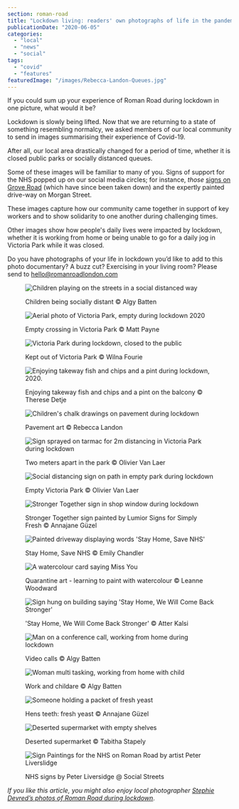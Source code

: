 ```yaml
---
section: roman-road
title: "Lockdown living: readers' own photographs of life in the pandemic"
publicationDate: "2020-06-05"
categories: 
  - "local"
  - "news"
  - "social"
tags: 
  - "covid"
  - "features"
featuredImage: "/images/Rebecca-Landon-Queues.jpg"
---
```


If you could sum up your experience of Roman Road during lockdown in one picture, what would it be? 

Lockdown is slowly being lifted. Now that we are returning to a state of something resembling normalcy, we asked members of our local community to send in images summarising their experience of Covid-19. 

After all, our local area drastically changed for a period of time, whether it is closed public parks or socially distanced queues. 

Some of these images will be familiar to many of you. Signs of support for the NHS popped up on our social media circles; for instance, _those_ [signs on Grove Road](https://romanroadlondon.com/peter-liversidge-sign-paintings-nhs/) (which have since been taken down) and the expertly painted drive-way on Morgan Street. 

These images capture how our community came together in support of key workers and to show solidarity to one another during challenging times. 

Other images show how people's daily lives were impacted by lockdown, whether it is working from home or being unable to go for a daily jog in Victoria Park while it was closed.

Do you have photographs of your life in lockdown you’d like to add to this photo documentary? A buzz cut? Exercising in your living room? Please send to hello@romanroadlondon.com

<figure>

![Children playing on the streets in a social distanced way](/images/Algy-Batten-Christchurch-Estate-social-distance-kids-meetup-1024x683.jpg)

<figcaption>

Children being socially distant © Algy Batten

</figcaption>

</figure>

<figure>

![Aerial photo of Victoria Park, empty during lockdown 2020](/images/Matt-Payne-lockdown-photos-4-1024x683.jpg)

<figcaption>

Empty crossing in Victoria Park © Matt Payne

</figcaption>

</figure>

<figure>

![Victoria Park during lockdown, closed to the public](/images/Wilna-Fourie-Victoria-Park-after-it-was-closed.jpg)

<figcaption>

Kept out of Victoria Park © Wilna Fourie

</figcaption>

</figure>

<figure>

![Enjoying takeway fish and chips and a pint during lockdown, 2020.](/images/Therese-Detje-local-Fish-and-chips-and-Pint.jpg)

<figcaption>

Enjoying takeway fish and chips and a pint on the balcony © Therese Detje

</figcaption>

</figure>

<figure>

![Children's chalk drawings on pavement during lockdown](/images/Rebecca-Landon-Morgan-Street-Pavement-2.jpg)

<figcaption>

Pavement art © Rebecca Landon

</figcaption>

</figure>

<figure>

![Sign sprayed on tarmac for 2m distancing in Victoria Park during lockdown](/images/Olivier-Van-Laer-Victoria-Park-Social-Distancing.jpg)

<figcaption>

Two meters apart in the park © Olivier Van Laer

</figcaption>

</figure>

<figure>

![Social distancing sign on path in empty park during lockdown](/images/Olivier-Van-Laer-Victoria-Park-Empty.jpg)

<figcaption>

Empty Victoria Park © Olivier Van Laer

</figcaption>

</figure>

<figure>

![Stronger Together sign in shop window during lockdown](/images/Esme-Guzel-outside-Simply-Fresh-with-sign-Lumineer-by-.jpg)

<figcaption>

Stronger Together sign painted by Lumior Signs for Simply Fresh © Annajane Güzel

</figcaption>

</figure>

<figure>

![Painted driveway displaying words 'Stay Home, Save NHS'](/images/Emily-Chandler-Morgan-Street-Driveway.jpg)

<figcaption>

Stay Home, Save NHS © Emily Chandler

</figcaption>

</figure>

<figure>

![A watercolour card saying Miss You](/images/Leanne-Woodwood-quarantine-art.jpg)

<figcaption>

Quarantine art - learning to paint with watercolour © Leanne Woodward

</figcaption>

</figure>

<figure>

![Sign hung on building saying 'Stay Home, We Will Come Back Stronger'](/images/Atter-Kalsi-Blythendale-House-E2.jpg)

<figcaption>

'Stay Home, We Will Come Back Stronger' © Atter Kalsi

</figcaption>

</figure>

<figure>

![Man on a conference call, working from home during lockdown](/images/Algy-Batten-Christchurch-Estate-WFH-Zoom-meeting.jpg)

<figcaption>

Video calls © Algy Batten

</figcaption>

</figure>

<figure>

![Woman multi tasking, working from home with child](/images/Algy-Batten-working-childcare-balcony.jpg)

<figcaption>

Work and childare © Algy Batten

</figcaption>

</figure>

<figure>

![Someone holding a packet of fresh yeast](/images/A-picture-of-yeast-_the-gold-of-lockdown_-by-AnnaJane-Lewis.jpg)

<figcaption>

Hens teeth: fresh yeast © Annajane Güzel

</figcaption>

</figure>

<figure>

![Deserted supermarket with empty shelves](/images/Empty-shelves-Tesco-2.jpg)

<figcaption>

Deserted supermarket © Tabitha Stapely

</figcaption>

</figure>

<figure>

![Sign Paintings for the NHS on Roman Road by artist Peter Liverslidge](/images/Sign-Paintings-NHS-Peter-Liverslidge-3-1024x683.jpg)

<figcaption>

NHS signs by Peter Liversidge @ Social Streets

</figcaption>

</figure>

_If you_ _like this article, you might also enjoy local photographer_ [_Stephie Devred’s photos of Roman Road during lockdown_](https://romanroadlondon.com/stephie-devred-photography-lockdown-roman-road/).
